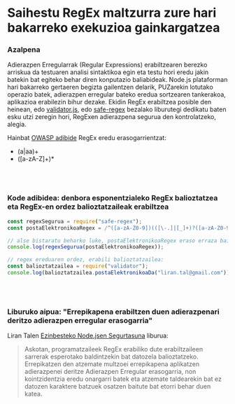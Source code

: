 # Saihestu RegEx maltzurra zure hari bakarreko exekuzioa gainkargatzea

### Azalpena

Adierazpen Erregularrak (Regular Expressions) erabiltzearen berezko arriskua da testuaren analisi sintaktikoa egin eta testu hori eredu jakin batekin bat egiteko behar diren konputazio baliabideak. Node.js plataforman hari bakarreko gertaeren begizta gailentzen delarik, PUZarekin lotutako operazio batek, adierazpen erregular bateko eredua sortzearen tankerakoa, aplikazioa erabilezin bihur dezake. Ekidin RegEx erabiltzea posible den heinean, edo [validator.js](https://github.com/chriso/validator.js), edo [safe-regex](https://github.com/substack/safe-regex) bezalako liburutegi dedikatu baten esku utzi zeregin hori, RegExen adierazpena segurua den kontrolatzeko, alegia.

Hainbat [OWASP adibide](https://www.owasp.org/index.php/Regular_expression_Denial_of_Service_-_ReDoS) RegEx eredu erasogarrientzat:

- (a|aa)+
- ([a-zA-Z]+)\*

<br/><br/>

### Kode adibidea: denbora esponentzialeko RegEx balioztatzea eta RegEx-en ordez balioztatzaileak erabiltzea

```javascript
const regexSegurua = require("safe-regex");
const postaElektronikoaRegex = /^([a-zA-Z0-9])(([\-.]|[_]+)?([a-zA-Z0-9]+))*(@){1}[a-z0-9]+[.]{1}(([a-z]{2,3})|([a-z]{2,3}[.]{1}[a-z]{2,3}))$/;

// alse bistaratu beharko luke, postaElektronikoaRegex eraso erraza baita
console.log(regexSegurua(postaElektronikoaRegex));

// regex ereduaren ordez, erabili balioztatzailea:
const balioztatzailea = require("validator");
console.log(balioztatzailea.postaElektronikoaDa("liran.tal@gmail.com"));
```

<br/><br/>

### Liburuko aipua: "Errepikapena erabiltzen duen adierazpenari deritzo adierazpen erregular erasogarria"

Liran Talen [Ezinbesteko Node.jsen Segurtasuna](https://leanpub.com/nodejssecurity) liburua:

> Askotan, programatzaileek RegEx erabiliko dute erabiltzaileen sarrerak esperotako baldintzekin bat datozela balioztatzeko. Errepikatzen den atzemate multzoei errepikapena aplikatzen adierazpenei deritze Adierazpen Erregular erasogarria, non kointzidentzia eredu onargarri batek eta atzemate taldearekin bat ez datozen karaktere batzuek osatzen baitute bat etorri behar duen katea.
